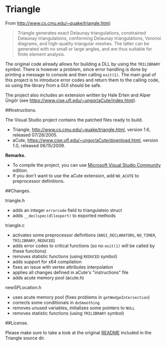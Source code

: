 Triangle
========

From http://www.cs.cmu.edu/~quake/triangle.html:
> Triangle generates exact Delaunay triangulations, constrained Delaunay triangulations, conforming Delaunay triangulations, Voronoi diagrams, and high-quality triangular meshes. The latter can be generated with no small or large angles, and are thus suitable for finite element analysis.

The original code already allows for building a DLL by using the ```TRILIBRARY``` symbol. There is however a problem, since error handling is done by printing a message to console and then calling ```exit(1)```. The main goal of this project is to introduce error codes and return them to the calling code, so using the library from a GUI should be safe.

The project also includes an extension written by Hale Erten and Alper Üngör (see https://www.cise.ufl.edu/~ungor/aCute/index.html).

##Instructions.

The Visual Studio project contains the patched files ready to build.

- Triangle, http://www.cs.cmu.edu/~quake/triangle.html, version 1.6, released 07/28/2005.
- aCute, https://www.cise.ufl.edu/~ungor/aCute/download.html, version 1.0, released 06/15/2009.


**Remarks.**
 - To compile the project, you can use [Microsoft Visual Studio Community](https://www.visualstudio.com/en-us/products/visual-studio-community-vs.aspx) edition.
 - If you don't want to use the aCute extension, add ```NO_ACUTE``` to preprocessor definitions.

##Changes.

triangle.h
 - adds an integer ```errorcode``` field to triangulateio struct
 - adds ```__declspec(dllexport)``` to exported methods
 
triangle.c
 - activates some preprocessor definitions (```ANSI_DECLARATORS```, ```NO_TIMER```, ```TRILIBRARY```, ```REDUCED```)
 - adds error codes to critical functions (so no ```exit(1)``` will be called by these functions)
 - removes statistic functions (using ```REDUCED``` symbol)
 - adds support for x64 compilation
 - fixes an issue with vertex attributes interpolation
 - applies all changes defined in aCute's "instructions" file
 - adds acute memory pool (acute.h)
 
newSPLocation.h
 - uses acute memory pool (fixes problems in ```getWedgeIntersection```)
 - corrects some conditionals in ```doSmoothing```
 - removes unused variables, initializes some pointers to ```NULL```
 - removes statistic functions (using ```TRILIBRARY``` symbol)

##License.

Please make sure to take a look at the original [README](https://github.com/wo80/Triangle/tree/master/src/Triangle) included in the Triangle source dir.
